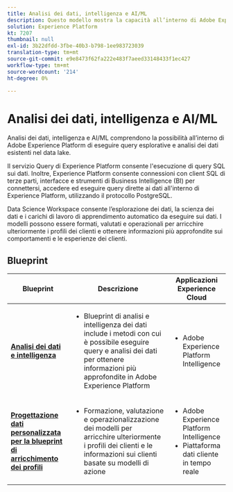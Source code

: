 ```yaml
---
title: Analisi dei dati, intelligenza e AI/ML
description: Questo modello mostra la capacità all’interno di Adobe Experience Platform di eseguire query esplorative e analisi dei dati esistenti nel data lake.
solution: Experience Platform
kt: 7207
thumbnail: null
exl-id: 3b22dfdd-3fbe-40b3-b798-1ee983723039
translation-type: tm+mt
source-git-commit: e9e8473f62fa222e483f7aeed33148433f1ec427
workflow-type: tm+mt
source-wordcount: '214'
ht-degree: 0%

---
```


# Analisi dei dati, intelligenza e AI/ML

Analisi dei dati, intelligenza e AI/ML comprendono la possibilità all’interno di Adobe Experience Platform di eseguire query esplorative e analisi dei dati esistenti nel data lake.

Il servizio Query di Experience Platform consente l&#39;esecuzione di query SQL sui dati. Inoltre, Experience Platform consente connessioni con client SQL di terze parti, interfacce e strumenti di Business Intelligence (BI) per connettersi, accedere ed eseguire query dirette ai dati all&#39;interno di Experience Platform, utilizzando il protocollo PostgreSQL.

Data Science Workspace consente l’esplorazione dei dati, la scienza dei dati e i carichi di lavoro di apprendimento automatico da eseguire sui dati. I modelli possono essere formati, valutati e operazionali per arricchire ulteriormente i profili dei clienti e ottenere informazioni più approfondite sui comportamenti e le esperienze dei clienti.

## Blueprint

| Blueprint | Descrizione | Applicazioni Experience Cloud |
|---|---|---|
| **[Analisi dei dati e intelligenza](analysis.md)** | <ul><li>Blueprint di analisi e intelligenza dei dati include i metodi con cui è possibile eseguire query e analisi dei dati per ottenere informazioni più approfondite in Adobe Experience Platform</ul></li> | <ul><li> Adobe Experience Platform Intelligence</ul></li> |
| **[Progettazione dati personalizzata per la blueprint di arricchimento dei profili](data-science.md)** | <ul><li>Formazione, valutazione e operazionalizzazione dei modelli per arricchire ulteriormente i profili dei clienti e le informazioni sui clienti basate su modelli di azione</li></ul> | <ul><li>Adobe Experience Platform Intelligence</li><li> Piattaforma dati cliente in tempo reale</li></ul> |
